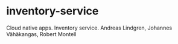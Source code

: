 # inventory-service
Cloud native apps. Inventory service. 
Andreas Lindgren, Johannes Vähäkangas, Robert Montell
